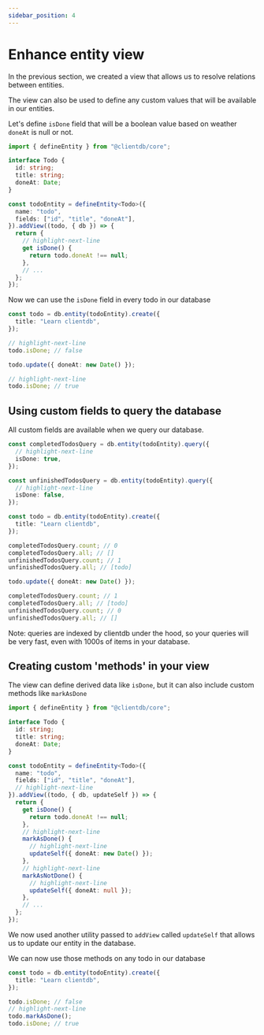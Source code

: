 ```yaml
---
sidebar_position: 4
---
```


# Enhance entity view

In the previous section, we created a view that allows us to resolve relations between entities.

The view can also be used to define any custom values that will be available in our entities.

Let's define `isDone` field that will be a boolean value based on weather `doneAt` is null or not.

```ts
import { defineEntity } from "@clientdb/core";

interface Todo {
  id: string;
  title: string;
  doneAt: Date;
}

const todoEntity = defineEntity<Todo>({
  name: "todo",
  fields: ["id", "title", "doneAt"],
}).addView((todo, { db }) => {
  return {
    // highlight-next-line
    get isDone() {
      return todo.doneAt !== null;
    },
    // ...
  };
});
```

Now we can use the `isDone` field in every todo in our database

```ts
const todo = db.entity(todoEntity).create({
  title: "Learn clientdb",
});

// highlight-next-line
todo.isDone; // false

todo.update({ doneAt: new Date() });

// highlight-next-line
todo.isDone; // true
```

## Using custom fields to query the database

All custom fields are available when we query our database.

```ts
const completedTodosQuery = db.entity(todoEntity).query({
  // highlight-next-line
  isDone: true,
});

const unfinishedTodosQuery = db.entity(todoEntity).query({
  // highlight-next-line
  isDone: false,
});

const todo = db.entity(todoEntity).create({
  title: "Learn clientdb",
});

completedTodosQuery.count; // 0
completedTodosQuery.all; // []
unfinishedTodosQuery.count; // 1
unfinishedTodosQuery.all; // [todo]

todo.update({ doneAt: new Date() });

completedTodosQuery.count; // 1
completedTodosQuery.all; // [todo]
unfinishedTodosQuery.count; // 0
unfinishedTodosQuery.all; // []
```

Note: queries are indexed by clientdb under the hood, so your queries will be very fast, even with 1000s of items in your database.

## Creating custom 'methods' in your view

The view can define derived data like `isDone`, but it can also include custom methods like `markAsDone`

```ts
import { defineEntity } from "@clientdb/core";

interface Todo {
  id: string;
  title: string;
  doneAt: Date;
}

const todoEntity = defineEntity<Todo>({
  name: "todo",
  fields: ["id", "title", "doneAt"],
  // highlight-next-line
}).addView((todo, { db, updateSelf }) => {
  return {
    get isDone() {
      return todo.doneAt !== null;
    },
    // highlight-next-line
    markAsDone() {
      // highlight-next-line
      updateSelf({ doneAt: new Date() });
    },
    // highlight-next-line
    markAsNotDone() {
      // highlight-next-line
      updateSelf({ doneAt: null });
    },
    // ...
  };
});
```

We now used another utility passed to `addView` called `updateSelf` that allows us to update our entity in the database.

We can now use those methods on any todo in our database

```ts
const todo = db.entity(todoEntity).create({
  title: "Learn clientdb",
});

todo.isDone; // false
// highlight-next-line
todo.markAsDone();
todo.isDone; // true
```
